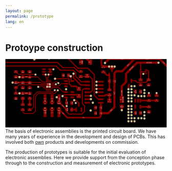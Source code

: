 ```yaml
---
layout: page
permalink: /prototype
lang: en
---
```


# Protoype construction

![](/assets/img/ScreenshotKiCAD.png "KiCAD layout")
The basis of electronic assemblies is the printed circuit board. We have many years of experience in the development and design of PCBs. This has involved both [own](https://www.tindie.com/products/l2electron/led-christmastree-or-das-tannenbaumchen/) products and developments on commission. 

The production of prototypes is suitable for the initial evaluation of electronic assemblies. Here we provide support from the conception phase through to the construction and measurement of electronic prototypes.